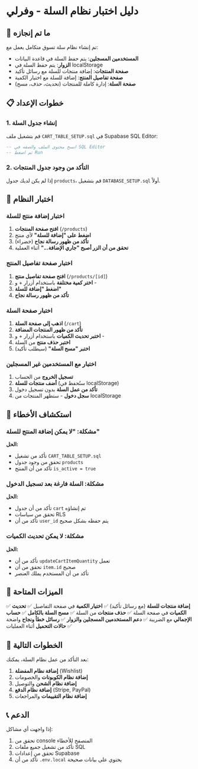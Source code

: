# دليل اختبار نظام السلة - وفرلي

## 🚀 ما تم إنجازه

تم إنشاء نظام سلة تسوق متكامل يعمل مع:
- **المستخدمين المسجلين**: يتم حفظ السلة في قاعدة البيانات
- **الزوار**: يتم حفظ السلة في localStorage
- **صفحة المنتجات**: إضافة منتجات للسلة مع رسائل تأكيد
- **صفحة تفاصيل المنتج**: إضافة للسلة مع اختيار الكمية
- **صفحة السلة**: إدارة كاملة للمنتجات (تحديث، حذف، مسح)

## 📋 خطوات الإعداد

### 1. إنشاء جدول السلة
قم بتشغيل ملف `CART_TABLE_SETUP.sql` في Supabase SQL Editor:

```sql
-- انسخ محتوى الملف والصقه في SQL Editor
-- ثم اضغط Run
```

### 2. التأكد من وجود جدول المنتجات
إذا لم يكن لديك جدول `products`، قم بتشغيل `DATABASE_SETUP.sql` أولاً.

## 🧪 اختبار النظام

### اختبار إضافة منتج للسلة

1. **افتح صفحة المنتجات** (`/products`)
2. **اضغط على "إضافة للسلة"** لأي منتج
3. **تأكد من ظهور رسالة نجاح** (خضراء)
4. **تحقق من أن الزر أصبح "جاري الإضافة..."** أثناء العملية

### اختبار صفحة تفاصيل المنتج

1. **افتح صفحة تفاصيل منتج** (`/products/[id]`)
2. **اختر كمية مختلفة** باستخدام أزرار + و -
3. **اضغط "إضافة للسلة"**
4. **تأكد من ظهور رسالة نجاح**

### اختبار صفحة السلة

1. **اذهب إلى صفحة السلة** (`/cart`)
2. **تأكد من ظهور المنتجات المضافة**
3. **اختبر تحديث الكميات** باستخدام أزرار + و -
4. **اختبر حذف منتج** من السلة
5. **اختبر "مسح السلة"** (سيطلب تأكيد)

### اختبار مع المستخدمين غير المسجلين

1. **تسجيل الخروج** من الحساب
2. **أضف منتجات للسلة** (ستُحفظ في localStorage)
3. **تأكد من عمل السلة** بدون تسجيل دخول
4. **سجل دخول** - ستظهر المنتجات من localStorage

## 🔧 استكشاف الأخطاء

### مشكلة: "لا يمكن إضافة المنتج للسلة"

**الحل:**
- تأكد من تشغيل `CART_TABLE_SETUP.sql`
- تحقق من وجود جدول `products`
- تأكد من أن المنتج `is_active = true`

### مشكلة: السلة فارغة بعد تسجيل الدخول

**الحل:**
- تأكد من أن جدول `cart` تم إنشاؤه
- تحقق من سياسات RLS
- تأكد من أن `user_id` يتم حفظه بشكل صحيح

### مشكلة: لا يمكن تحديث الكميات

**الحل:**
- تأكد من أن `updateCartItemQuantity` تعمل
- تحقق من أن `item.id` صحيح
- تأكد من أن المستخدم يملك العنصر

## 📱 الميزات المتاحة

✅ **إضافة منتجات للسلة** (مع رسائل تأكيد)
✅ **اختيار الكمية** في صفحة التفاصيل
✅ **تحديث الكميات** في صفحة السلة
✅ **حذف منتجات** من السلة
✅ **مسح السلة بالكامل**
✅ **حساب الإجمالي** مع الضريبة
✅ **دعم المستخدمين المسجلين والزوار**
✅ **رسائل خطأ ونجاح** واضحة
✅ **حالات التحميل** أثناء العمليات

## 🎯 الخطوات التالية

بعد التأكد من عمل نظام السلة، يمكنك:
1. **إضافة نظام المفضلة** (Wishlist)
2. **إضافة نظام الكوبونات** والخصومات
3. **إضافة نظام الشحن** والتوصيل
4. **إضافة نظام الدفع** (Stripe, PayPal)
5. **إضافة نظام التقييمات** والمراجعات

## 📞 الدعم

إذا واجهت أي مشاكل:
1. تحقق من console المتصفح للأخطاء
2. تأكد من تشغيل جميع ملفات SQL
3. تحقق من إعدادات Supabase
4. تأكد من أن `.env.local` يحتوي على بيانات صحيحة
